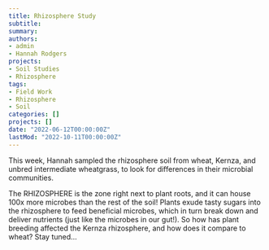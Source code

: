 ```yaml
---
title: Rhizosphere Study
subtitle: 
summary: 
authors:
- admin
- Hannah Rodgers
projects: 
- Soil Studies
- Rhizosphere
tags:
- Field Work
- Rhizosphere
- Soil
categories: []
projects: []
date: "2022-06-12T00:00:00Z"
lastMod: "2022-10-11T00:00:00Z"
---
```

This week, Hannah sampled the rhizosphere soil from wheat, Kernza, and unbred intermediate wheatgrass, to look for differences in their microbial communities.

The RHIZOSPHERE is the zone right next to plant roots, and it can house 100x more microbes than the rest of the soil! Plants exude tasty sugars into the rhizosphere to feed beneficial microbes, which in turn break down and deliver nutrients (just like the microbes in our gut!). So how has plant breeding affected the Kernza rhizosphere, and how does it compare to wheat? Stay tuned…